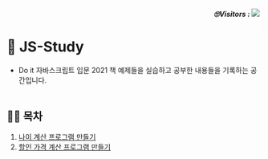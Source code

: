 <h5 align="right"> 🙄Visitors : <a href="https://hits.seeyoufarm.com"><img src="https://hits.seeyoufarm.com/api/count/incr/badge.svg?url=https://github.com/hyedi3/JS-Study/edit/main/README.md&count_bg=%236CE09A&title_bg=%23555555&icon=&icon_color=%23E7E7E7&title=View&edge_flat=false"/></a></h5>

# 🚀 JS-Study
- Do it 자바스크립트 입문 2021 책 예제들을 실습하고 공부한 내용들을 기록하는 공간입니다. 
<br></br>

## ✍🏻 목차 
1. [나이 계산 프로그램 만들기](https://github.com/hyedi3/JS-Study/blob/main/ageCalculation/README.md)
2. [할인 가격 계산 프로그램 만들기](https://github.com/hyedi3/JS-Study/blob/main/discountPrice/README.md)
